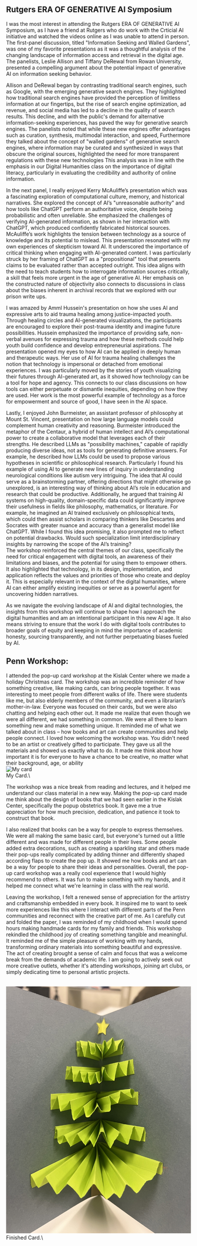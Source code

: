 ## Rutgers ERA OF GENERATIVE AI Symposium

I was the most interest in attending the Rutgers ERA OF GENERATIVE AI Symposium, as I have a friend at Rutgers who do work with the Crticial AI initiative and watched the videos online as I was unable to attend in person. The first-panel discussion, titled "Information Seeking and Walled Gardens", was one of my favorite presentations as it was a thoughtful analysis of the changing landscape of information access and retrieval in the digital age. The panelists, Leslie Allison and Tiffany DeRewal from Rowan University, presented a compelling argument about the potential impact of generative AI on information seeking behavior.    

Allison and DeRewal began by contrasting traditional search engines, such as Google, with the emerging generative search engines. They highlighted how traditional search engines have provided the perception of limitless information at our fingertips, but the rise of search engine optimization, ad revenue, and social media has led to a decline in the quality of search results.  This decline, and with the public's demand for alternative information-seeking experiences, has paved the way for generative search engines. The panelists noted that while these new engines offer advantages such as curation, synthesis, multimodal interaction, and speed, Furthermore they talked about the concept of "walled gardens" of generative search engines, where information may be curated and synthesized in ways that obscure the original sources, highlighted the need for more transparent regulations with these new technologies  This analysis was in line with the emphasis in our Digital Humanities class on the importance of digital literacy, particularly in evaluating the credibility and authority of online information.   

In the next panel, I really enjoyed  Kerry McAuliffe’s presentation which was a fascinating exploration of computational culture, memory, and historical narratives. She explored the concept of AI’s "unreasonable authority" and how tools like ChatGPT perform an authoritative voice, despite being probabilistic and often unreliable. She emphasized the challenges of verifying AI-generated information, as shown in her interaction with ChatGPT, which produced confidently fabricated historical sources. McAuliffe’s work highlights the tension between technology as a source of knowledge and its potential to mislead. This presentation resonated with my own experiences of skepticism toward AI. It underscored the importance of critical thinking when engaging with AI-generated content. I was particularly struck by her framing of ChatGPT as a "propositional" tool that presents claims to be evaluated rather than accepted outright. This idea aligns with the need to teach students how to interrogate information sources critically, a skill that feels more urgent in the age of generative AI. Her emphasis on the constructed nature of objectivity also connects to discussions in class about the biases inherent in archival records that we explored with our prison write ups.

I was amazed by Amml Hussein's presentation on how she uses AI and expressive arts to aid trauma healing among justice-impacted youth. Through healing circles and AI-generated visualizations, the participants are encouraged to explore their post-trauma identity and imagine future possibilities. Hussein emphasized the importance of providing safe, non-verbal avenues for expressing trauma and how these methods could help youth build confidence and develop entrepreneurial aspirations. The presentation opened my eyes to how AI can be applied in deeply human and therapeutic ways. Her use of AI for trauma healing challenges the notion that technology is impersonal or detached from emotional experiences. I was particularly moved by the stories of youth visualizing their futures through AI-generated art, as it showed how technology can be a tool for hope and agency. This connects to our class discussions on how tools can either perpetuate or dismantle inequities, depending on how they are used. Her work is the most powerful example of technology as a force for empowerment and source of good, I have seen in the AI space. 

Lastly, I enjoyed John Burmeister, an assistant professor of philosophy at Mount St. Vincent, presentation on how large language models could complement human creativity and reasoning. Burmeister introduced the metaphor of the Centaur, a hybrid of human intellect and AI’s computational power to create a collaborative model that leverages each of their strengths. He described LLMs as "possibility machines," capable of rapidly producing diverse ideas, not as tools for generating definitive answers. For example, he described how LLMs could be used to propose various hypotheses in scientific or philosophical research. Particularly I found his example of using AI to generate new lines of inquiry in understanding neurological conditions like autism very intriguing. The idea that AI could serve as a brainstorming partner, offering directions that might otherwise go unexplored, is an interesting way of thinking about AI’s role in education and research that could be productive. Additionally, he argued that training AI systems on high-quality, domain-specific data could significantly improve their usefulness in fields like philosophy, mathematics, or literature. For example, he imagined an AI trained exclusively on philosophical texts, which could then assist scholars in comparing thinkers like Descartes and Socrates with greater nuance and accuracy than a generalist model like ChatGPT. While I found this idea promising, it also prompted me to reflect on potential drawbacks. Would such specialization limit interdisciplinary insights by narrowing the scope of the AI’s training?	
The workshop reinforced the central themes of our class, specifically the need for critical engagement with digital tools, an awareness of their limitations and biases, and the potential for using them to empower others. It also highlighted that technology, in its design, implementation, and application reflects the values and priorities of those who create and deploy it. This is especially relevant in the context of the digital humanities, where AI can either amplify existing inequities or serve as a powerful agent for uncovering hidden narratives.

As we navigate the evolving landscape of AI and digital technologies, the insights from this workshop will continue to shape how I approach the digital humanities and am an intentional participant in this new AI age. It also means striving to ensure that the work I do with digital tools contributes to broader goals of equity and keeping in mind the importance of academic honesty, sourcing transparently, and not further perpetuating biases fueled by AI. 


## Penn Workshop: 
I attended the pop-up card workshop at the Kislak Center where we made a holiday Christmas card. The workshop was an incredible reminder of how something creative, like making cards, can bring people together. It was interesting to meet people from different walks of life. There were students like me, but also elderly members of the community, and even a librarian’s mother-in-law. Everyone was focused on their cards, but we were also chatting and helping each other out. It made me realize that even though we were all different, we had something in common. We were all there to learn something new and make something unique. It reminded me of what we talked about in class – how books and art can create communities and help people connect. I loved how welcoming the workshop was. You didn't need to be an artist or creatively gifted to participate. They gave us all the materials and showed us exactly what to do. It made me think about how important it is for everyone to have a chance to be creative, no matter what their background, age, or ability
\
![My card](./card1.jpeg)\
My Card.\

The workshop was a nice break from reading and lectures, and it helped me understand our class material in a new way. Making the pop-up card made me think about the design of books that we had seen earlier in the Kislak Center, specifically the popup obstetrics book. It gave me a true appreciation for how much precision, dedication, and patience it took to construct that book. 

I also realized that books can be a way for people to express themselves. We were all making the same basic card, but everyone's turned out a little different and was made for different people in their lives.  Some people added extra decorations, such as creating a sparkling star and others made their pop-ups really complicated by adding thinner and differently shaped according flaps to create the pop up. It showed me how books and art can be a way for people to share their ideas and personalities. Overall, the pop-up card workshop was a really cool experience that I would highly recommend to others. It was fun to make something with my hands, and it helped me connect what we're learning in class with the real world. 

Leaving the workshop, I felt a renewed sense of appreciation for the artistry and craftsmanship embedded in every book. It inspired me to want to seek more experiences like this where I interact with different parts of the Penn communities and reconnect with the creative part of me. As I carefully cut and folded the paper, I was reminded of my childhood when I would spend hours making handmade cards for my family and friends. This workshop rekindled the childhood joy of creating something tangible and meaningful. It reminded me of the simple pleasure of working with my hands, transforming ordinary materials into something beautiful and expressive. The act of creating brought a sense of calm and focus that was a welcome break from the demands of academic life. I am going to actively seek out more creative outlets, whether it's attending workshops, joining art clubs, or simply dedicating time to personal artistic projects.

\
![Finished Card](./card2.jpeg)\
Finished Card.\


